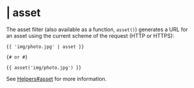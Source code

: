 # | asset

The asset filter (also available as a function, `asset()`) generates a URL for an asset using the current scheme of the request (HTTP or HTTPS):

```twig
{{ 'img/photo.jpg' | asset }}

{# or #}

{{ asset('img/photo.jpg') }}
```

See [Helpers#asset](../services/helpers#method-asset) for more information.
